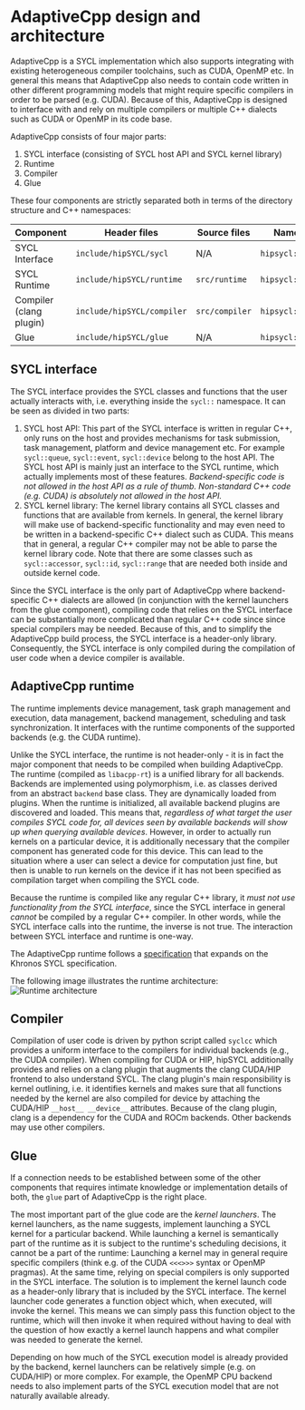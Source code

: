 # AdaptiveCpp design and architecture


AdaptiveCpp is a SYCL implementation which also supports integrating with existing heterogeneous compiler toolchains, such as CUDA, OpenMP etc. In general this means that AdaptiveCpp also needs to contain code written in other different programming models that might require specific compilers in order to be parsed (e.g. CUDA). Because of this, AdaptiveCpp is designed to interface with and rely on multiple compilers or multiple C++ dialects such as CUDA or OpenMP in its code base.

AdaptiveCpp consists of four major parts:

1. SYCL interface (consisting of SYCL host API and SYCL kernel library)
2. Runtime
3. Compiler
4. Glue

These four components are strictly separated both in terms of the directory structure and C++ namespaces:

| Component | Header files | Source files | Namespace |
|------------------|-------------------|------------------|------------------|
| SYCL Interface | `include/hipSYCL/sycl` | N/A | `hipsycl::sycl` |
| SYCL Runtime   | `include/hipSYCL/runtime` | `src/runtime` | `hipsycl::rt` |
| Compiler (clang plugin) | `include/hipSYCL/compiler` | `src/compiler` | `hipsycl::compiler` |
| Glue | `include/hipSYCL/glue` | N/A | `hipsycl::glue` |


## SYCL interface

The SYCL interface provides the SYCL classes and functions that the user actually interacts with, i.e. everything inside the `sycl::` namespace. It can be seen as divided in two parts: 
1. SYCL host API: This part of the SYCL interface is written in regular C++, only runs on the host and provides mechanisms for task submission, task management, platform and device management etc. For example `sycl::queue`, `sycl::event`, `sycl::device` belong to the host API. The SYCL host API is mainly just an interface to the SYCL runtime, which actually implements most of these features. *Backend-specific code is not allowed in the host API as a rule of thumb. Non-standard C++ code (e.g. CUDA) is absolutely not allowed in the host API.*
2. SYCL kernel library: The kernel library contains all SYCL classes and functions that are available from kernels. In general, the kernel library will make use of backend-specific functionality and may even need to be written in a backend-specific C++ dialect such as CUDA. This means that in general, a regular C++ compiler may not be able to parse the kernel library code.
  Note that there are some classes such as `sycl::accessor`, `sycl::id`, `sycl::range` that are needed both inside and outside kernel code.

Since the SYCL interface is the only part of AdaptiveCpp where backend-specific C++ dialects are allowed (in conjunction with the kernel launchers from the glue component), compiling code that relies on the SYCL interface can be substantially more complicated than regular C++ code since since special compilers may be needed.
Because of this, and to simplify the AdaptiveCpp build process, the SYCL interface is a header-only library. Consequently, the SYCL interface is only compiled during the compilation of user code when a device compiler is available.


## AdaptiveCpp runtime

The runtime implements device management, task graph management and execution, data management, backend management, scheduling and task synchronization. It interfaces with the runtime components of the supported backends (e.g. the CUDA runtime).

Unlike the SYCL interface, the runtime is not header-only - it is in fact the major component that needs to be compiled when building AdaptiveCpp. The runtime (compiled as `libacpp-rt`) is a unified library for all backends. Backends are implemented using polymorphism, i.e. as classes derived from an abstract `backend` base class. They are dynamically loaded from plugins. When the runtime is initialized, all available backend plugins are discovered and loaded. This means that, *regardless of what target the user compiles SYCL code for, all devices seen by available backends will show up when querying available devices*. 
However, in order to actually run kernels on a particular device, it is additionally necessary that the compiler component has generated code for this device. This can lead to the situation where a user can select a device for computation just fine, but then is unable to run kernels on the device if it has not been specified as compilation target when compiling the SYCL code.

Because the runtime is compiled like any regular C++ library, it *must not use functionality from the SYCL interface*, since the SYCL interface in general *cannot* be compiled by a regular C++ compiler.
In other words, while the SYCL interface calls into the runtime, the inverse is not true. The interaction between SYCL interface and runtime is one-way.

The AdaptiveCpp runtime follows a [specification](runtime-spec.md) that expands on the Khronos SYCL specification.

The following image illustrates the runtime architecture:
![Runtime architecture](/doc/img/runtime.png)

## Compiler

Compilation of user code is driven by python script called `syclcc` which provides a uniform interface to the compilers for individual backends (e.g., the CUDA compiler). When compiling for CUDA or HIP, hipSYCL additionally provides and relies on a clang plugin that augments the clang CUDA/HIP frontend to also understand SYCL. The clang plugin's main responsibility is kernel outlining, i.e. it identifies kernels and makes sure that all functions needed by the kernel are also compiled for device by attaching the CUDA/HIP `__host__ __device__` attributes.
Because of the clang plugin, clang is a dependency for the CUDA and ROCm backends. Other backends may use other compilers.

## Glue

If a connection needs to be established between some of the other components that requires intimate knowledge or implementation details of both, the `glue` part of AdaptiveCpp is the right place.

The most important part of the glue code are the *kernel launchers*. The kernel launchers, as the name suggests, implement launching a SYCL kernel for a particular backend. 
While launching a kernel is semantically part of the runtime as it is subject to the runtime's scheduling decisions, it cannot be a part of the runtime: Launching a kernel may in general require specific compilers (think e.g. of the CUDA `<<<>>>` syntax or OpenMP pragmas). At the same time, relying on special compilers is only supported in the SYCL interface.
The solution is to implement the kernel launch code as a header-only library that is included by the SYCL interface. The kernel launcher code generates a function object which, when executed, will invoke the kernel. This means we can simply pass this function object to the runtime, which will then invoke it when required without having to deal with the question of how exactly a kernel launch happens and what compiler was needed to generate the kernel.

Depending on how much of the SYCL execution model is already provided by the backend, kernel launchers can be relatively simple (e.g. on CUDA/HIP) or more complex. For example, the OpenMP CPU backend needs to also implement parts of the SYCL execution model that are not naturally available already.
